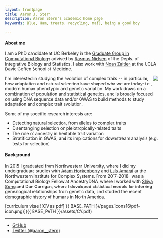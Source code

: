 ```yaml
---
layout: frontpage
title: Aaron J. Stern 
description: Aaron Stern's academic home page 
keywords: Blue, Ham, treats, recycling, mail, being a good boy

---
```

#### About me

I am a PhD candidate at UC Berkeley in the <a href="https://ccb.berkeley.edu/academics/phd-in-computational-biology/">Graduate Group in Computational Biology</a> advised by <a href="http://www.nielsenlab.org/">Rasmus Nielsen</a> of the Depts. of Integrative Biology and Statistics. I also work with <a href="http://zaitlenlab.science/">Noah Zaitlen</a> at the UCLA David Geffen School of Medicine. 

<img style="float: right;" src="../assets/headshot.jpg">

I'm interested in studying the evolution of complex traits -- in particular, how adaptation and natural selection have shaped who we are today: i.e., modern human phenotypic and genetic variation. My work draws on a combination of population and statistical genetics, and is broadly focused on using DNA sequence data and/or GWAS to build methods to study adaptation and complex trait evolution.  

Some of my specific research interests are:
<ul>
	<li> Detecting natural selection, from alleles to complex traits </li>
	<li> Disentangling selection on pleiotropically-related traits </li> 
	<li> The role of ancestry in heritable trait variation </li>
	<li> Stratification in GWAS, and its implications for downstream analysis (e.g. tests for selection) </li>
</ul>

#### Background
In 2015 I graduated from Northwestern University, where I did my undergraduate studies with <a href="https://adamhockenberry.com/">Adam Hockenberry</a> and <a href="https://amaral.northwestern.edu/">Luís Amaral</a> at the Northwestern Institute for Complex Systems. From 2017-2018 I was a Computational Biology Fellow at AncestryDNA, where I worked with <a href="http://songsy.github.io/">Shiya Song</a> and Dan Garrigan, where I developed statistical models for inferring genealogical relationships from genetic data, and studied the recent demographic history of humans in North America.


[curriculum vitae ![CV as pdf]({{ BASE_PATH }}/pages/icons16/pdf-icon.png)]({{ BASE_PATH }}/assets/CV.pdf)<br/>


---


<div class="navbar">
  <div class="navbar-inner">
      <ul class="nav">
          <li><a href="https://github.com/35ajstern">GitHub</a></li>
          <li><a href="https://twitter.com/aaron__stern">Twitter (@aaron__stern)</a></li>
      </ul>
  </div>
</div>
